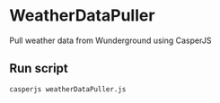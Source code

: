 # WeatherDataPuller
Pull weather data from Wunderground using CasperJS

## Run script
`casperjs weatherDataPuller.js`
